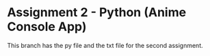 # Assignment 2 - Python (Anime Console App)
This branch has the py file and the txt file for the second assignment.
